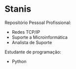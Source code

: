 # Stanis
Repositório Pessoal
Profissional:
- Redes TCP/IP
- Suporte a Microinformática
- Analista de Suporte

Estudante de programação:
- Python
